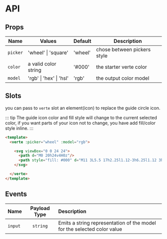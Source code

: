 # API

## Props

|  Name  | Values | Default | Description |
|--------|--------|---------|-------------|
|`picker`| 'wheel' \| 'square' | 'wheel' | chose between pickers style |
|`color` | a valid color string |'#000' | the starter verte color |
|`model` | 'rgb' \| 'hex' \| 'hsl' | 'rgb' | the output color model |

## Slots

you can pass to `verte`  slot an element(icon) to replace the guide circle icon.

::: tip
The guide icon color and fill style will change to the current selected color, if you want parts of your icon not to change, you have add fill/color style inline.
:::

```html {4,5,6,7}
<template>
  <verte :picker="wheel" :model="rgb">

    <svg viewBox="0 0 24 24">
      <path d="M0 20h24v4H0z"/>
      <path style="fill: #000" d="M11 3L5.5 17h2.25l1.12-3h6.25l1.12 3h2.25L13 3h-2zm-1.38 9L12 5.67 14.38 12H9.62z"/>
    </svg>

  </verte>
</template>
```

## Events

|  Name | Payload Type | Description |
|:------|:------------:|:------------|
|`input`| `string`     | Emits a string representation of the model for the selected color value |
